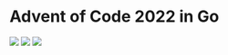 # Advent of Code 2022 in Go

![](https://img.shields.io/badge/2022%20📅-orange) ![](https://img.shields.io/badge/Stars%20⭐-10-yellow) ![](https://img.shields.io/badge/Days%20completed-5-red)
